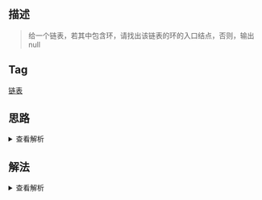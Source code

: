 ## 描述

> 给一个链表，若其中包含环，请找出该链表的环的入口结点，否则，输出 null

## Tag

[链表](/_posts/sort#链表)

## 思路

<details>
<summary>查看解析</summary>

没啥说的，散列表存储，别的语言可能麻烦点，js 可以用 Map 来让对象当键值，时间复杂度为 O(n)，思路也很简单

难度在于非散列表的办法，比如我们在 ES5 环境下，该怎么去解决，那么问题就有点复杂了

还是用快慢指针，同时从链表头开始，然后它们一定会相遇于某一点，然后让这两个指针同时从链表头和相遇点开始走（这时没有快慢指针了，两个指针都同时只移动一步），经过简单的数学推理可知，两个点一定相遇于环的开头

所以说这个题其实是个数学问题

</details>

## 解法

<details>
<summary>查看解析</summary>

```js
/*function ListNode(x){
    this.val = x;
    this.next = null;
}*/
function EntryNodeOfLoop(node) {
	let map = new Set()
	while (node) {
		if (map.has(node)) return node
		map.add(node)
		node = node.next
	}
	return null
}
```

</details>
